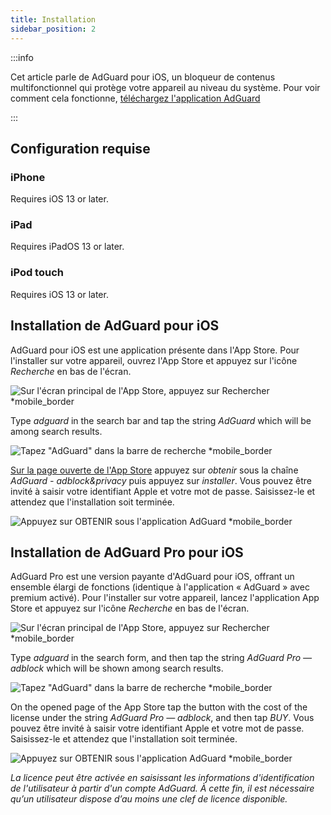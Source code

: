 ```yaml
---
title: Installation
sidebar_position: 2
---
```


:::info

Cet article parle de AdGuard pour iOS, un bloqueur de contenus multifonctionnel qui protège votre appareil au niveau du système. Pour voir comment cela fonctionne, [téléchargez l'application AdGuard](https://agrd.io/download-kb-adblock)

:::

## Configuration requise

### iPhone

Requires iOS 13 or later.

### iPad

Requires iPadOS 13 or later.

### iPod touch

Requires iOS 13 or later.

## Installation de AdGuard pour iOS

AdGuard pour iOS est une application présente dans l'App Store. Pour l'installer sur votre appareil, ouvrez l'App Store et appuyez sur l'icône *Recherche* en bas de l'écran.

![Sur l'écran principal de l'App Store, appuyez sur Rechercher *mobile_border](https://cdn.adtidy.org/public/Adguard/kb/installation/iOS/en/1.png)

Type *adguard* in the search bar and tap the string *AdGuard* which will be among search results.

![Tapez "AdGuard" dans la barre de recherche *mobile_border](https://cdn.adtidy.org/public/Adguard/kb/installation/iOS/en/2.png)

[Sur la page ouverte de l'App Store](https://adguard.com/download.html?auto=1) appuyez sur *obtenir* sous la chaîne *AdGuard - adblock&privacy* puis appuyez sur *installer*. Vous pouvez être invité à saisir votre identifiant Apple et votre mot de passe. Saisissez-le et attendez que l'installation soit terminée.

![Appuyez sur OBTENIR sous l'application AdGuard *mobile_border](https://cdn.adtidy.org/public/Adguard/kb/installation/iOS/en/3.png)

## Installation de AdGuard Pro pour iOS

AdGuard Pro est une version payante d'AdGuard pour iOS, offrant un ensemble élargi de fonctions (identique à l'application « AdGuard » avec premium activé). Pour l'installer sur votre appareil, lancez l'application App Store et appuyez sur l'icône *Recherche* en bas de l'écran.

![Sur l'écran principal de l'App Store, appuyez sur Rechercher *mobile_border](https://cdn.adtidy.org/public/Adguard/kb/installation/iOS/en/1.png)

Type *adguard* in the search form, and then tap the string *AdGuard Pro — adblock* which will be shown among search results.

![Tapez "AdGuard" dans la barre de recherche *mobile_border](https://cdn.adtidy.org/public/Adguard/kb/installation/iOS/en/2.png)

On the opened page of the App Store tap the button with the cost of the license under the string *AdGuard Pro — adblock*, and then tap *BUY*. Vous pouvez être invité à saisir votre identifiant Apple et votre mot de passe. Saisissez-le et attendez que l'installation soit terminée.

![Appuyez sur OBTENIR sous l'application AdGuard *mobile_border](https://cdn.adtidy.org/public/Adguard/kb/installation/iOS/en/3.png)

*La licence peut être activée en saisissant les informations d'identification de l'utilisateur à partir d'un compte AdGuard. À cette fin, il est nécessaire qu’un utilisateur dispose d’au moins une clef de licence disponible.*
